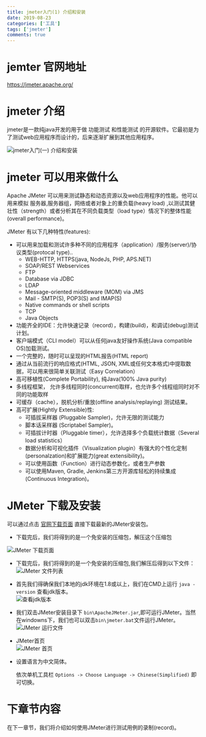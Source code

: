 ```yaml
---
title: jmeter入门(1) 介绍和安装
date: 2019-08-23
categories: ['工具']
tags: ['jmeter']
comments: true
---
```


# jemter 官网地址

  https://jmeter.apache.org/

# jmeter 介绍

  jmeter是一款纯java开发的用于做 功能测试 和性能测试 的开源软件。它最初是为了测试web应用程序而设计的，后来逐渐扩展到其他应用程序。

  ![jmeter入门(一) 介绍和安装](what_is_jmeter.png)

# jmeter 可以用来做什么

  Apache JMeter 可以用来测试静态和动态资源以及web应用程序的性能。他可以用来模拟 服务器,服务器组，网络或者对象上的重负载(heavy load) ,以测试其健壮性（strength）或者分析其在不同负载类型（load type）情况下的整体性能(overall performance)。

  JMeter 有以下几种特性(features):  
  * 可以用来加载和测试许多种不同的应用程序（application）/服务(server)/协议类型(protocal type)..
    * WEB-HTTP, HTTPS(java, NodeJs, PHP, APS.NET)
    * SOAP/REST Webservices
    * FTP
    * Database via JDBC
    * LDAP
    * Message-oriented middleware (MOM) via JMS
    * Mail - SMTP(S), POP3(S) and IMAP(S)
    * Native commands or shell scripts
    * TCP
    * Java Objects
  * 功能齐全的IDE：允许快速记录（record），构建(build)，和调试(debug)测试计划。
  * 客户端模式（CLI model）可以从任何java友好操作系统(Java compatible OS)加载测试。
  * 一个完整的，随时可以呈现的HTML报告(HTML report)
  * 通过从当前流行的响应格式(HTML, JSON, XML或任何文本格式)中提取数据，可以用来很简单关联测试（Easy Correlation）
  * 高可移植性(Complete Portability), 纯Java(100% Java purity)
  * 多线程框架， 允许多线程同时(concurrent)取样，也允许多个线程组同时对不同的功能取样
  * 可缓存（cache），脱机分析/重放(offline analysis/replaying) 测试结果。
  * 高可扩展(Hightly Extensible)性:
    * 可插拔采样器 (Pluggable Sampler)，允许无限的测试能力
    * 脚本话采样器 (Scriptabel Sampler)。
    * 可插拔计时器（Pluggable timer），允许选择多个负载统计数据（Several load statistics）
    * 数据分析和可视化插件（Visualization plugin）有强大的个性化定制(personalzation)和扩展能力(great extensibility)。
    * 可以使用函数（Function）进行动态参数化，或者生产参数
    * 可以使用Maven, Gradle, Jenkins第三方开源库轻松的持续集成(Continuous Integration)。

# JMeter 下载及安装
  可以通过点击 [官网下载页面](https://jmeter.apache.org/download_jmeter.cgi) 直接下载最新的JMeter安装包。  

  * 下载完后，我们将得到的是一个免安装的压缩包，解压这个压缩包

  ![JMeter 下载页面](Jmeter_download.png)

  * 下载完后，我们将得到的是一个免安装的压缩包,我们解压后得到以下文件：  
  ![JMeter 文件列表](Jmeter_file_list.png)

  * 首先我们得确保我们本地的jdk环境在1.8或以上，我们在CMD上运行 `java -version` 查看jdk版本。  
  ![查看jdk版本](Jdk_version.png)

  * 我们双击JMeter安装目录下 `bin\ApacheJMeter.jar`,即可运行JMeter。当然在windowns下，我们也可以双击`bin\jmeter.bat`文件运行JMeter。  
  ![JMeter 运行文件](Bin_apacheJMeter.png)

  * JMeter首页  
  ![JMeter 首页](Jmeter_index.png)

  * 设置语言为中文简体。

    依次单机工具栏 `Options -> Choose Language -> Chinese(Simplified)` 即可切换。


# 下章节内容
  在下一章节，我们将介绍如何使用JMeter进行测试用例的录制(record)。
